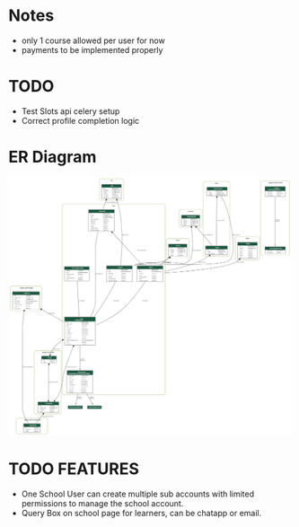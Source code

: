 # Notes 

- only 1 course allowed per user for now  
- payments to be implemented properly

# TODO

- Test Slots api celery setup
- Correct profile completion logic

# ER Diagram


![alt text](graphviz.png)

# TODO FEATURES

- One School User can create multiple sub accounts with limited permissions to manage the school account.  
- Query Box on school page for learners, can be chatapp or email.  